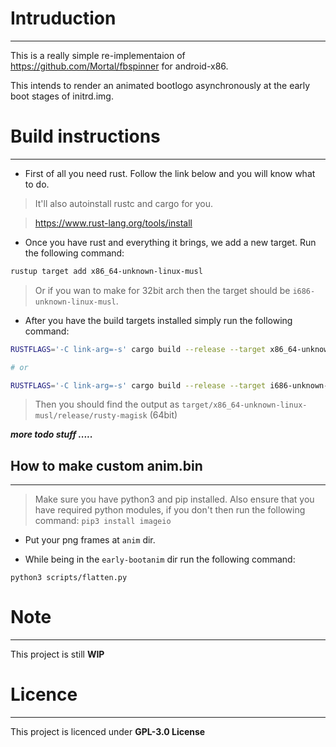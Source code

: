 # Intruduction
--------------

This is a really simple re-implementaion of https://github.com/Mortal/fbspinner for android-x86.

This intends to render an animated bootlogo asynchronously at the early boot stages of initrd.img.


# Build instructions
--------------------

* First of all you need rust. Follow the link below and you will know what to do.

> It'll also autoinstall rustc and cargo for you.

> https://www.rust-lang.org/tools/install

* Once you have rust and everything it brings, we add a new target. Run the following command:

```bash
rustup target add x86_64-unknown-linux-musl
```

> Or if you wan to make for 32bit arch then the target should be `i686-unknown-linux-musl`.

* After you have the build targets installed simply run the following command:

```bash
RUSTFLAGS='-C link-arg=-s' cargo build --release --target x86_64-unknown-linux-musl  # For 64bit

# or

RUSTFLAGS='-C link-arg=-s' cargo build --release --target i686-unknown-linux-musl    # For 32bit
```

> Then you should find the output as `target/x86_64-unknown-linux-musl/release/rusty-magisk` (64bit)


***more todo stuff .....***



## How to make custom anim.bin
---------------------------

> Make sure you have python3 and pip installed.
> Also ensure that you have required python modules,
> if you don't then run the following command: `pip3 install imageio`

* Put your png frames at `anim` dir.

* While being in the `early-bootanim` dir run the following command:
```
python3 scripts/flatten.py
```

# Note
----

This project is still **WIP**


# Licence
---------

This project is licenced under **GPL-3.0 License**

